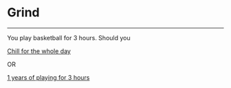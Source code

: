 # Grind
---
You play basketball for 3 hours. Should you

[Chill for the whole day](chill.md)

OR

[1 years of playing for 3 hours ](oversea.md)